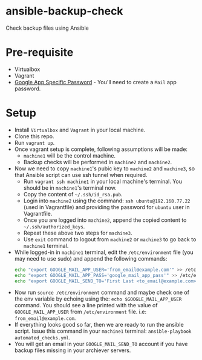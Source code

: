 # ansible-backup-check
Check backup files using Ansible

# Pre-requisite
  - Virtualbox
  - Vagrant
  - [Google App Specific Password](https://security.google.com/settings/security/apppasswords) - You'll need to create a `Mail` app password.
  
# Setup
  - Install `Virtualbox` and `Vagrant` in your local machine.
  - Clone this repo.
  - Run `vagrant up`.
  - Once vagrant setup is complete, following assumptions will be made:
    - `machine1` will be the control machine.
    - Backup checks will be performed in `machine2` and `machine2`.
  - Now we need to copy `machine1`'s pubic key to `machine2` and `machine3`, so that Ansible script can use ssh tunnel when required.
    - Run `vagrant ssh machine1` in your local machine's terminal. You should be in `machine1`'s terminal now.
    - Copy the content of `~/.ssh/id_rsa.pub`.
    - Login into `machine2` using the command: `ssh ubuntu@192.168.77.22` (used in Vagrantfile) and providing the password for `ubuntu` user in Vagrantfile.
    - Once you are logged into `machine2`, append the copied content to `~/.ssh/authorized_keys`.
    - Repeat these above two steps for `machine3`.
    - Use `exit` command to logout from `machine2` or `machine3` to go back to `machine1` terminal.
  - While logged-in in `machine1` terminal, edit the `/etc/environment` file (you may need to use sudo) and append the following commands:
    ```bash
    echo "export GOOGLE_MAIL_APP_USER='from_email@example.com'" >> /etc/environment &&
    echo "export GOOGLE_MAIL_APP_PASS='google_mail_app_pass'" >> /etc/environment &&
    echo "export GOOGLE_MAIL_SEND_TO='First Last <to_email@example.com>'" >> /etc/environment
    ```
  - Now run `source /etc/environment` command and maybe check one of the env variable by echoing using the: `echo $GOOGLE_MAIL_APP_USER` command. You should see a line printed with the value of `GOOGLE_MAIL_APP_USER` from `/etc/environment` file. i.e: `from_email@example.com`.
  - If everything looks good so far, then we are ready to run the ansible script. Issue this command in your `machine1` terminal: `ansible-playbook automated_checks.yml`.
  - You will get an email in your `GOOGLE_MAIL_SEND_TO` account if you have backup files missing in your archiever servers.
